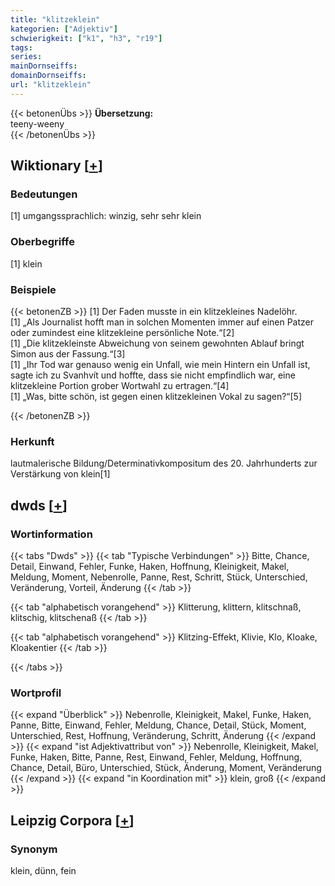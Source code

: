 ```yaml
---
title: "klitzeklein"
kategorien: ["Adjektiv"]
schwierigkeit: ["k1", "h3", "r19"]
tags:
series:
mainDornseiffs:
domainDornseiffs:
url: "klitzeklein"
---
```


{{< betonenÜbs >}}
**Übersetzung:**  
teeny-weeny  
{{< /betonenÜbs >}}

## Wiktionary [[+](https://de.wiktionary.org/wiki/klitzeklein)]

### Bedeutungen
[1] umgangssprachlich: winzig, sehr sehr klein  

### Oberbegriffe
[1] klein  

### Beispiele
{{< betonenZB >}}
[1] Der Faden musste in ein klitzekleines Nadelöhr.  
[1] „Als Journalist hofft man in solchen Momenten immer auf einen Patzer oder zumindest eine klitzekleine persönliche Note.“[2]  
[1] „Die klitzekleinste Abweichung von seinem gewohnten Ablauf bringt Simon aus der Fassung.“[3]  
[1] „Ihr Tod war genauso wenig ein Unfall, wie mein Hintern ein Unfall ist, sagte ich zu Svanhvít und hoffte, dass sie nicht empfindlich war, eine klitzekleine Portion grober Wortwahl zu ertragen.“[4]  
[1] „Was, bitte schön, ist gegen einen klitzekleinen Vokal zu sagen?“[5]  

{{< /betonenZB >}}
### Herkunft
lautmalerische Bildung/Determinativkompositum des 20. Jahrhunderts zur Verstärkung von klein[1]  



## dwds [[+](https://www.dwds.de/wb/klitzeklein)]

### Wortinformation
{{< tabs "Dwds" >}}
{{< tab "Typische Verbindungen" >}}
Bitte, Chance, Detail, Einwand, Fehler, Funke, Haken, Hoffnung, Kleinigkeit, Makel, Meldung, Moment, Nebenrolle, Panne, Rest, Schritt, Stück, Unterschied, Veränderung, Vorteil, Änderung
{{< /tab >}}

{{< tab "alphabetisch vorangehend" >}}
Klitterung, klittern, klitschnaß, klitschig, klitschenaß
{{< /tab >}}

{{< tab "alphabetisch vorangehend" >}}
Klitzing-Effekt, Klivie, Klo, Kloake, Kloakentier
{{< /tab >}}

{{< /tabs >}}

### Wortprofil
{{< expand "Überblick" >}} Nebenrolle, Kleinigkeit, Makel, Funke, Haken, Panne, Bitte, Einwand, Fehler, Meldung, Chance, Detail, Stück, Moment, Unterschied, Rest, Hoffnung, Veränderung, Schritt, Änderung {{< /expand >}}
{{< expand "ist Adjektivattribut von" >}} Nebenrolle, Kleinigkeit, Makel, Funke, Haken, Bitte, Panne, Rest, Einwand, Fehler, Meldung, Hoffnung, Chance, Detail, Büro, Unterschied, Stück, Änderung, Moment, Veränderung {{< /expand >}}
{{< expand "in Koordination mit" >}} klein, groß {{< /expand >}}

## Leipzig Corpora [[+](https://corpora.uni-leipzig.de/en/res?word=klitzeklein&corpusId=deu_newscrawl-public_2018)]


### Synonym
klein, dünn, fein

